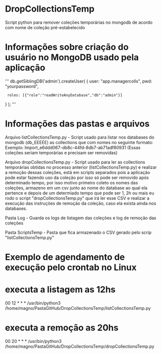 # DropCollectionsTemp
Script python para remover coleções temporárias no mongodb de acordo com nome de coleção pré-estabelecido


# Informações sobre criação do usuário no MongoDB usado pela aplicação
'''
db.getSiblingDB('admin').createUser(
   {
     user: "app.managercolls",
     pwd: "yourpassword",
     
     roles: [{"role":"readWriteAnyDatabase","db":"admin"}]
   }
);
'''



# Informações das pastas e arquivos

Arquivo listCollectionsTemp.py - Script usado para listar nos databases do mongodb (db_EEEEE) as collections que com nomes no seguinte formato: 
Exemplo: Import_e6ddd067-db8c-44fd-8db7-ab71adf80931 (Essas coleções seriam temporárias e precisam ser removidas)

Arquivo dropCollectionsTemp.py - Script usado para ler as collections temporárias obtidas no processo anterior (listCollectionsTemp.py) e realizar a remoção dessas coleções, está em scripts separados pois a aplicação pode estar fazendo uso da coleção por isso só pode ser removido após determinado tempo, por isso motivo primeiro coleto os nomes das coleções, armazeno em um csv junto ao nome do database ao qual ela pertence e depois de um determiado tempo que pode ser 1, 2h ou mais eu rodo o script "dropCollectionsTemp.py" que irá ler esse CSV e realizar a execução das instruções de remoção da coleção, caso ela exista ainda nos databases.

Pasta Log - Guarda os logs de listagem das coleções e log de remoção das coleções

Pasta ScriptsTemp - Pasta que fica armazenado o CSV gerado pelo scrip "listCollectionsTemp.py"


# Exemplo de agendamento de execução pelo crontab no Linux

# executa a listagem as 12hs
00 12 * * * /usr/bin/python3 /home/magno/PastaGitHub/DropCollectionsTemp/listCollectionsTemp.py

# executa a remoção as 20hs
00 20 * * * /usr/bin/python3 /home/magno/PastaGitHub/DropCollectionsTemp/dropCollectionsTemp.py


